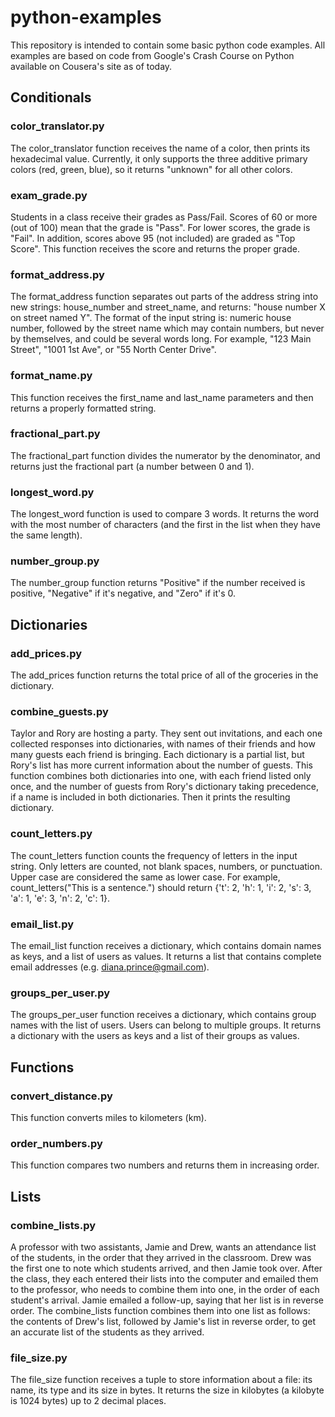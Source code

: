 # python-examples
This repository is intended to contain some basic python code examples. All
examples are based on code from Google's Crash Course on Python available
on Cousera's site as of today.


## Conditionals

### color_translator.py
The color_translator function receives the name of a color, then prints its
hexadecimal value.  Currently, it only supports the three additive primary
colors (red, green, blue), so it returns "unknown" for all other colors.

### exam_grade.py
Students in a class receive their grades as Pass/Fail. Scores of 60 or more
(out of 100) mean that the grade is "Pass". For lower scores, the grade is
"Fail". In addition, scores above 95 (not included) are graded as "Top Score".
This function receives the score and returns the proper grade.

### format_address.py
The format_address function separates out parts of the address string into
new strings: house_number and street_name, and returns: "house number X on
street named Y". The format of the input string is: numeric house number,
followed by the street name which may contain numbers, but never by
themselves, and could be several words long. For example, "123 Main Street",
"1001 1st Ave", or "55 North Center Drive".

### format_name.py
This function receives the first_name and last_name parameters and then returns
a properly formatted string.

### fractional_part.py
The fractional_part function divides the numerator by the denominator, and
returns just the fractional part (a number between 0 and 1).

### longest_word.py
The longest_word function is used to compare 3 words. It returns the
word with the most number of characters (and the first in the list when they
have the same length).

### number_group.py
The number_group function returns "Positive" if the number received is
positive, "Negative" if it's negative, and "Zero" if it's 0.


## Dictionaries

### add_prices.py
The add_prices function returns the total price of all of the groceries in
the  dictionary.

### combine_guests.py
Taylor and Rory are hosting a party. They sent out invitations, and each one
collected responses into dictionaries, with names of their friends and how
many guests each friend is bringing. Each dictionary is a partial list, but
Rory's list has more current information about the number of guests. This
function combines both dictionaries into one, with each friend listed only
once, and the number of guests from Rory's dictionary taking precedence, if a
name is included in both dictionaries. Then it prints the resulting dictionary.

### count_letters.py
The count_letters function counts the frequency of letters in the input
string.  Only letters are counted, not blank spaces, numbers, or
punctuation.  Upper case are considered the same as lower case.
For example, count_letters("This is a sentence.") should return
{'t': 2, 'h': 1, 'i': 2, 's': 3, 'a': 1, 'e': 3, 'n': 2, 'c': 1}.

### email_list.py
The email_list function receives a dictionary, which contains domain names as
keys, and a list of users as values. It returns a list
that contains complete email addresses (e.g. diana.prince@gmail.com).

### groups_per_user.py
The groups_per_user function receives a dictionary, which contains group names
with the list of users. Users can belong to multiple groups. It returns a
dictionary with the users as keys and a list of their groups as values.


## Functions

### convert_distance.py
This function converts miles to kilometers (km).

### order_numbers.py
This function compares two numbers and returns them in increasing order.


## Lists

### combine_lists.py
A professor with two assistants, Jamie and Drew, wants an attendance list of
the students, in the order that they arrived in the classroom. Drew was the
first one to note which students arrived, and then Jamie took over. After the
class, they each entered their lists into the computer and emailed them to
the professor, who needs to combine them into one, in the order of each
student's arrival. Jamie emailed a follow-up, saying that her list is in
reverse order. The combine_lists function combines them into one list as follows: the contents of Drew's list, followed by Jamie's list in reverse order, to get an accurate list of the students as they arrived.

### file_size.py
The file_size function receives a tuple to store information about a file:
its name, its type and its size in bytes. It returns the size in
kilobytes (a kilobyte is 1024 bytes) up to 2 decimal places.

